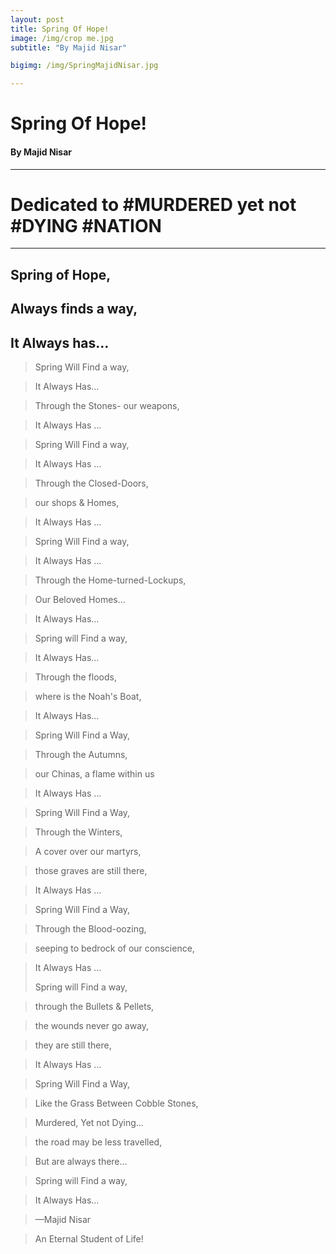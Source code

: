 ```yaml
---
layout: post
title: Spring Of Hope!
image: /img/crop me.jpg
subtitle: "By Majid Nisar"

bigimg: /img/SpringMajidNisar.jpg

---
```


# Spring Of Hope!



#### By Majid Nisar

------

Dedicated to #MURDERED yet not #DYING #NATION
============================

------

Spring of Hope, 
---

**Always finds a way,** 
---

**It Always has.**..
---

> Spring Will Find a way,

> It Always Has...

> Through the Stones- our weapons,

> It Always Has ...

>
> Spring Will Find a way,

> It Always Has ...

> Through the Closed-Doors,

> our shops & Homes,

> It Always Has ...

>
> Spring Will Find a way,

> It Always Has ...

> Through the Home-turned-Lockups,

> Our Beloved Homes...

> It Always Has...

>
> 
>
> Spring will Find a way,

> It Always Has...

> Through the floods,

> where is the Noah's Boat,

> It Always Has...

>
> Spring Will Find a Way,

> Through the Autumns,

> our Chinas, a flame within us

> It Always Has ...

>
> Spring Will Find a Way,

> Through the Winters,

> A cover over our martyrs, 

> those graves are still there,

> It Always Has ...

>
> Spring Will Find a Way,

> Through the Blood-oozing,

> seeping to  bedrock of our conscience,

> It Always Has ...
>
> Spring will Find a way,

> through the Bullets & Pellets,

> the wounds never go away,

> they are still there,

> It Always Has ...

>
> Spring Will Find a Way,

> Like the Grass Between Cobble Stones,

> Murdered, Yet not Dying...

> the road may be less travelled,

> But are always there...

>
> Spring will Find a way,

> It Always Has...

>
> —Majid Nisar 

> An Eternal Student of Life!
